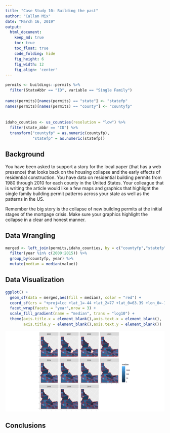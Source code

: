 ```yaml
---
title: "Case Study 10: Building the past"
author: "Callan Mix"
date: "March 16, 2019"
output:
  html_document:  
    keep_md: true
    toc: true
    toc_float: true
    code_folding: hide
    fig_height: 6
    fig_width: 12
    fig_align: 'center'
---
```







```r
permits <- buildings::permits %>% 
  filter(StateAbbr == "ID", variable == "Single Family") 

names(permits)[names(permits) == "state"] <- "statefp"
names(permits)[names(permits) == "county"] <- "countyfp"


idaho_counties <- us_counties(resolution = "low") %>% 
  filter(state_abbr == "ID") %>% 
  transform("countyfp" = as.numeric(countyfp),
            "statefp" = as.numeric(statefp))
```

## Background

You have been asked to support a story for the local paper (that has a web presence) that looks back on the housing collapse and the early effects of residential construction. You have data on residential building permits from 1980 through 2010 for each county in the United States. Your colleague that is writing the article would like a few maps and graphics that highlight the single family building permit patterns across your state as well as the patterns in the US.

Remember the big story is the collapse of new building permits at the initial stages of the mortgage crisis. Make sure your graphics highlight the collapse in a clear and honest manner.


## Data Wrangling


```r
merged <- left_join(permits,idaho_counties, by = c("countyfp","statefp")) %>% 
  filter(year %in% c(2000:2015)) %>% 
  group_by(countyfp, year) %>% 
  mutate(median = median(value))
```

## Data Visualization


```r
ggplot() +
  geom_sf(data = merged,aes(fill = median), color = "red") +
  coord_sf(crs = "+proj=lcc +lat_1=-44 +lat_2=77 +lat_0=63.39 +lon_0=-114 +x_0=6200000 +y_0=3000000 +ellps=GRS80 +towgs84=0,0,0,0,0,0,0 +units=m +no_defs") +
  facet_wrap(facets = "year",nrow = 3) +
  scale_fill_gradient(name = "median", trans = "log10") +
  theme(axis.title.x = element_blank(),axis.text.x = element_blank(),
        axis.title.y = element_blank(),axis.text.y = element_blank())
```

![](housing_maps_family_case_10_files/figure-html/plot_data-1.png)<!-- -->

## Conclusions
